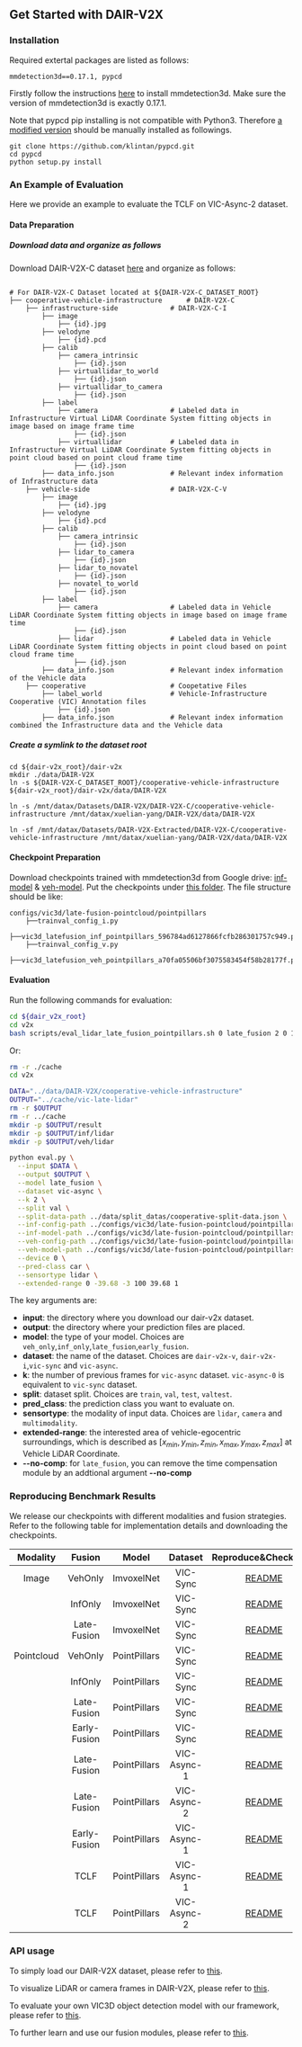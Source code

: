 ## Get Started with DAIR-V2X

### Installation

Required extertal packages are listed as follows:

```
mmdetection3d==0.17.1, pypcd
```

Firstly follow the instructions [here](https://github.com/open-mmlab/mmdetection3d/blob/master/docs/en/getting_started.md) to install mmdetection3d. Make sure the version of mmdetection3d is exactly 0.17.1.

Note that pypcd pip installing is not compatible with Python3. Therefore [a modified version](https://github.com/dimatura/pypcd) should be manually installed as followings.
```
git clone https://github.com/klintan/pypcd.git
cd pypcd
python setup.py install
```

### An Example of Evaluation

Here we provide an example to evaluate the TCLF on VIC-Async-2 dataset.

#### Data Preparation

##### Download data and organize as follows

Download DAIR-V2X-C dataset [here](https://thudair.baai.ac.cn/cooptest) and organize as follows:

```

# For DAIR-V2X-C Dataset located at ${DAIR-V2X-C_DATASET_ROOT}
├── cooperative-vehicle-infrastructure      # DAIR-V2X-C
    ├── infrastructure-side             # DAIR-V2X-C-I
        ├── image		    
            ├── {id}.jpg
        ├── velodyne                
            ├── {id}.pcd           
        ├── calib                 
            ├── camera_intrinsic            
                ├── {id}.json     
            ├── virtuallidar_to_world   
                ├── {id}.json      
            ├── virtuallidar_to_camera  
                ├── {id}.json      
        ├── label	
            ├── camera                  # Labeled data in Infrastructure Virtual LiDAR Coordinate System fitting objects in image based on image frame time
                ├── {id}.json
            ├── virtuallidar            # Labeled data in Infrastructure Virtual LiDAR Coordinate System fitting objects in point cloud based on point cloud frame time
                ├── {id}.json
        ├── data_info.json              # Relevant index information of Infrastructure data
    ├── vehicle-side                    # DAIR-V2X-C-V
        ├── image		    
            ├── {id}.jpg
        ├── velodyne             
            ├── {id}.pcd           
        ├── calib                 
            ├── camera_intrinsic   
                ├── {id}.json
            ├── lidar_to_camera   
                ├── {id}.json
            ├── lidar_to_novatel  
                ├── {id}.json
            ├── novatel_to_world   
                ├── {id}.json
        ├── label	
            ├── camera                  # Labeled data in Vehicle LiDAR Coordinate System fitting objects in image based on image frame time
                ├── {id}.json
            ├── lidar                   # Labeled data in Vehicle LiDAR Coordinate System fitting objects in point cloud based on point cloud frame time
                ├── {id}.json
        ├── data_info.json              # Relevant index information of the Vehicle data
    ├── cooperative                     # Coopetative Files
        ├── label_world                 # Vehicle-Infrastructure Cooperative (VIC) Annotation files
            ├── {id}.json           
        ├── data_info.json              # Relevant index information combined the Infrastructure data and the Vehicle data
```

##### Create a symlink to the dataset root
```
cd ${dair-v2x_root}/dair-v2x
mkdir ./data/DAIR-V2X
ln -s ${DAIR-V2X-C_DATASET_ROOT}/cooperative-vehicle-infrastructure ${dair-v2x_root}/dair-v2x/data/DAIR-V2X

ln -s /mnt/datax/Datasets/DAIR-V2X/DAIR-V2X-C/cooperative-vehicle-infrastructure /mnt/datax/xuelian-yang/DAIR-V2X/data/DAIR-V2X

ln -sf /mnt/datax/Datasets/DAIR-V2X-Extracted/DAIR-V2X-C/cooperative-vehicle-infrastructure /mnt/datax/xuelian-yang/DAIR-V2X/data/DAIR-V2X
```

#### Checkpoint Preparation
Download checkpoints trained with mmdetection3d from Google drive: [inf-model](https://drive.google.com/file/d/1BO5dbqmLjC3gTjvQTyfEjhIikFz2P_Om/view?usp=sharing) & [veh-model](https://drive.google.com/file/d/1tY1sqQGGSaRoA8KDeIQPjcUZ20I82wTK/view?usp=sharing). 
Put the checkpoints under [this folder](../configs/vic3d/late-fusion-pointcloud). 
The file structure should be like:

```
configs/vic3d/late-fusion-pointcloud/pointpillars
    ├──trainval_config_i.py
    ├──vic3d_latefusion_inf_pointpillars_596784ad6127866fcfb286301757c949.pth
    ├──trainval_config_v.py
    ├──vic3d_latefusion_veh_pointpillars_a70fa05506bf3075583454f58b28177f.pth
```

#### Evaluation
Run the following commands for evaluation:

```bash
cd ${dair_v2x_root}
cd v2x
bash scripts/eval_lidar_late_fusion_pointpillars.sh 0 late_fusion 2 0 100
```

Or:

```bash
rm -r ./cache
cd v2x

DATA="../data/DAIR-V2X/cooperative-vehicle-infrastructure"
OUTPUT="../cache/vic-late-lidar"
rm -r $OUTPUT
rm -r ../cache
mkdir -p $OUTPUT/result
mkdir -p $OUTPUT/inf/lidar
mkdir -p $OUTPUT/veh/lidar

python eval.py \
  --input $DATA \
  --output $OUTPUT \
  --model late_fusion \
  --dataset vic-async \
  --k 2 \
  --split val \
  --split-data-path ../data/split_datas/cooperative-split-data.json \
  --inf-config-path ../configs/vic3d/late-fusion-pointcloud/pointpillars/trainval_config_i.py \
  --inf-model-path ../configs/vic3d/late-fusion-pointcloud/pointpillars/vic3d_latefusion_inf_pointpillars_596784ad6127866fcfb286301757c949.pth \
  --veh-config-path ../configs/vic3d/late-fusion-pointcloud/pointpillars/trainval_config_v.py \
  --veh-model-path ../configs/vic3d/late-fusion-pointcloud/pointpillars/vic3d_latefusion_veh_pointpillars_a70fa05506bf3075583454f58b28177f.pth \
  --device 0 \
  --pred-class car \
  --sensortype lidar \
  --extended-range 0 -39.68 -3 100 39.68 1
```

The key arguments are:

- **input**: the directory where you download our dair-v2x dataset.
- **output**: the directory where your prediction files are placed.
- **model**: the type of your model. Choices are `veh_only`,`inf_only`,`late_fusion`,`early_fusion`. 
- **dataset**: the name of the dataset. Choices are `dair-v2x-v`, `dair-v2x-i`,`vic-sync` and `vic-async`. 
- **k**: the number of previous frames for `vic-async` dataset. `vic-async-0` is equivalent to `vic-sync` dataset.
- **split**: dataset split. Choices are `train`, `val`, `test`, `valtest`. 
- **pred_class**: the prediction class you want to evaluate on.
- **sensortype**: the modality of input data. Choices are `lidar`, `camera` and `multimodality`.
- **extended-range**: the interested area of vehicle-egocentric surroundings, which is described as $[x_{min}, y_{min},z_{min},x_{max},y_{max},z_{max}]$ at Vehicle LiDAR Coordinate.
- **--no-comp**: for `late_fusion`, you can remove the time compensation module by an addtional argument **--no-comp**


### Reproducing Benchmark Results

We release our checkpoints with different modalities and fusion strategies. Refer to the following table for implementation details and downloading the checkpoints.


|  Modality  |    Fusion    |    Model    |   Dataset   |                             Reproduce&Checkpoint                             |
| :----------: | :------------: | :------------: | :-----------: | :-----------------------------------------------------------------------------: |
|   Image   |   VehOnly   |  ImvoxelNet  |  VIC-Sync  |       [README](../configs/vic3d/late-fusion-image/imvoxelnet/README.md)       |
|            |   InfOnly   |  ImvoxelNet  |  VIC-Sync  |     [README](../configs/vic3d/late-fusion-image/imvoxelnet/README.md)     |
|            | Late-Fusion |  ImvoxelNet  |  VIC-Sync  |     [README](../configs/vic3d/late-fusion-image/imvoxelnet/README.md)     |
| Pointcloud |   VehOnly   | PointPillars |  VIC-Sync  | [README](../configs/vic3d/late-fusion-pointcloud/pointpillars/README.md) |
|            |   InfOnly   | PointPillars |  VIC-Sync  | [README](../configs/vic3d/late-fusion-pointcloud/pointpillars/README.md) |
|            | Late-Fusion | PointPillars |  VIC-Sync  | [README](../configs/vic3d/late-fusion-pointcloud/pointpillars/README.md) |
|            | Early-Fusion | PointPillars |  VIC-Sync  | [README](../configs/vic3d/early-fusion-pointcloud/pointpillars/README.md) |
|            | Late-Fusion | PointPillars | VIC-Async-1 | [README](../configs/vic3d/late-fusion-pointcloud/pointpillars/README.md) |
|            | Late-Fusion | PointPillars | VIC-Async-2 | [README](../configs/vic3d/late-fusion-pointcloud/pointpillars/README.md) |
|            | Early-Fusion | PointPillars | VIC-Async-1 | [README](../configs/vic3d/early-fusion-pointcloud/pointpillars/README.md) |
|            |     TCLF     | PointPillars | VIC-Async-1 | [README](../configs/vic3d/late-fusion-pointcloud/pointpillars/README.md) |
|            |     TCLF     | PointPillars | VIC-Async-2 | [README](../configs/vic3d/late-fusion-pointcloud/pointpillars/README.md) |

### API usage

To simply load our DAIR-V2X dataset, please refer to [this](./apis/dataloaders.md).

To visualize LiDAR or camera frames in DAIR-V2X, please refer to [this](./visualization.md).

To evaluate your own VIC3D object detection model with our framework, please refer to [this](./apis/customized_models.md).

To further learn and use our fusion modules, please refer to [this](./apis/fusion_modules.md).
